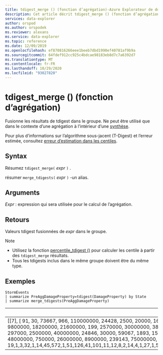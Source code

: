 ```yaml
---
title: tdigest_merge () (fonction d’agrégation)-Azure Explorateur de données | Microsoft Docs
description: Cet article décrit tdigest_merge () (fonction d’agrégation) dans Azure Explorateur de données.
services: data-explorer
author: orspod
ms.author: orspodek
ms.reviewer: alexans
ms.service: data-explorer
ms.topic: reference
ms.date: 12/09/2019
ms.openlocfilehash: ef870816266eee1beeb7dbd1990ef40781af9b9a
ms.sourcegitcommit: 64fdef912cc925c4bdcae98183eb8d7c7a6392d7
ms.translationtype: MT
ms.contentlocale: fr-FR
ms.lasthandoff: 10/29/2020
ms.locfileid: "93027820"
---
```

# <a name="tdigest_merge-aggregation-function"></a>tdigest_merge () (fonction d’agrégation)

Fusionne les résultats de tdigest dans le groupe. Ne peut être utilisé que dans le contexte d’une agrégation à l’intérieur d’une [synthèse](summarizeoperator.md).

Pour plus d’informations sur l’algorithme sous-jacent (T-Digest) et l’erreur estimée, consultez [erreur d’estimation dans les centiles](percentiles-aggfunction.md#estimation-error-in-percentiles).

## <a name="syntax"></a>Syntax

Résumez `tdigest_merge(` *expr* `)` .

résumer `merge_tdigests(` *expr* `)` -un alias.

## <a name="arguments"></a>Arguments

*Expr* : expression qui sera utilisée pour le calcul de l’agrégation. 

## <a name="returns"></a>Retours

Valeurs tdigest fusionnées de *expr* dans le groupe.

> [!NOTE]
>
> * Utilisez la fonction [percentile_tdigest ()](percentile-tdigestfunction.md) pour calculer les centile à partir des `tdigest_merge` résultats.
> * Tous les tdigests inclus dans le même groupe doivent être du même type.

## <a name="examples"></a>Exemples

<!-- csl: https://help.kusto.windows.net:443/Samples -->
```kusto
StormEvents
| summarize PreAggDamageProperty=tdigest(DamageProperty) by State
| summarize merge_tdigests(PreAggDamageProperty)
```

|merge_tdigests_PreAggDamageProperty|
|---|
|[[7], [ 91, 30, 73667, 966, 110000000, 24428, 2500, 20000, 16500000, 6292, 40000, 123208, 1000000, 133091, 90583, 20000000, 977000, 20007, 547000, 19000000, 1221, 9600000, 300000, 70072, 55940, 75000, 417500, 1410000, 20400000, 331500, 15000000, 62000000, 50222, 121690000, 160400, 6200000, 252500, 450, 11000000, 2200000, 5700000, 11566, 12000000, 263, 50000, 200000, 3700000, 13286, 171000, 100000000, 28200000, 65000000, 17709, 30693, 16000000, 7938, 5200, 2875, 1500000, 3480000, 151100000, 9800000, 18200000, 21600000, 199, 2570000, 30000000, 38000000, 72000, 891250, 500000000, 26385, 80092, 27000000, 35000000, 754500, 11500000, 3262500, 113945, 5000, 62429, 175294, 9071, 6500000, 3321, 15159, 21850000, 300000000, 22683, 3000, 10000000, 60055, 600000, 52000000, 496000, 15000, 50000000, 10140000, 11900000, 2100000, 62600000, 77125, 310667, 70000000, 101000000, 2088, 1608571, 19182, 400000, 179833, 775000, 612000, 150000000, 13500000, 2600000, 1250000, 65400, 45000000, 297000, 2500000, 40000000, 24846, 30000, 59067, 1893, 15762, 142571, 220666, 195000, 2000000, 355000, 2275000, 6000000, 46000000, 38264, 50857, 4002, 97333, 27750, 1 000, 1111429, 7043, 272500, 455200, 503, 37500000, 10000, 1489, 0, 1200000, 110538, 60000000, 250000, 10730, 1901429, 291000, 698750, 649000, 2716667, 137000000, 6400000, 29286, 41051, 6850000, 102000, 4602, 80000000, 250000000, 371667, 8000000, 729, 8120000, 5000000, 20830, 152400, 803300, 349667, 202000, 207000, 81150000, 48000000, 750000, 26000000, 8900000, 239143, 75000000, 248000, 14342, 74857, 5992, 500000, 150000, 938000, 10533333, 45248, 105000000, 7000000, 35030, 4000000, 2000, 7692500, 3000000, 25000000, 4500000, 87222, 12054, 100000, 25000, 9771, 4840000, 28000000, 1307143, 32024], [ 19,1,3,32,1,14,45,572,1,51,126,41,101,11,12,8,2,14,4,1,27,1,58,42,20,177,6,4,1,12,10,2,9,1,5,1,2,28,3,6,1,23,4,30,610,145,1,21,4,2,1,1,24,13,1,153,5,4,26,5,1,6,1,1,28,1,5,1,11,4,1,13,44,2,4,2,1,4,9,1672,7,17,47,2,39,17,2,1,17,666,16,71,21,3,1,530,10,1,1,2,1,4,6,4,1,20,7,11,40,6,2,1,1,2,1,3,5,2,1,21,2,13,271,3,14,23,7,15,2,41,1,2,7,1,27,7,205,3,4,1403,7,69,4,10,215,1,1472,127,45756,10,13,1,198,17,7,1,12,7,6,1,1,14,7,2,2,17,1,2,3,2,48,5,21,10,5,10,21,4,5,1,2,39,2,2,7,1,1,22,7,60,175,119,3,3,40,1,8,101,15,1135,4,22,3,3,9,76,430,611,12,1,2,7,8]]|

